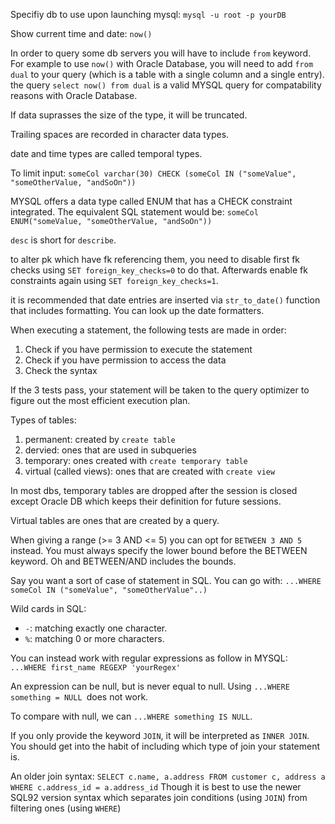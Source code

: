 Specifiy db to use upon launching mysql: `mysql -u root -p yourDB`

Show current time and date: `now()`

In order to query some db servers you will have to include `from` keyword. For example to use `now()` with Oracle Database, you will need to add `from dual` to your query (which is a table with a single column and a single entry). the query `select now() from dual` is a valid MYSQL query for compatability reasons with Oracle Database.

If data suprasses the size of the type, it will be truncated.

Trailing spaces are recorded in character data types.

date and time types are called temporal types.

To limit input:
`someCol varchar(30) CHECK (someCol IN ("someValue", "someOtherValue, "andSoOn"))`

MYSQL offers a data type called ENUM that has a CHECK constraint integrated. The equivalent SQL statement would be:
`someCol ENUM("someValue, "someOtherValue, "andSoOn"))`

`desc` is short for `describe`.

to alter pk which have fk referencing them, you need to disable first fk checks using `SET foreign_key_checks=0` to do that. Afterwards enable fk constraints again using `SET foreign_key_checks=1`.

it is recommended that date entries are inserted via `str_to_date()` function that includes formatting. You can look up the date formatters.

When executing a statement, the following tests are made in order:
1. Check if you have permission to execute the statement
2. Check if you have permission to access the data
3. Check the syntax

If the 3 tests pass, your statement will be taken to the query optimizer to figure out the most efficient execution plan.

Types of tables:
1. permanent: created by `create table`
2. dervied: ones that are used in subqueries
3. temporary: ones created with `create temporary table`
4. virtual (called views): ones that are created with `create view`

In most dbs, temporary tables are dropped after the session is closed except Oracle DB which keeps their definition for future sessions.

Virtual tables are ones that are created by a query.

When giving a range (>= 3 AND <= 5) you can opt for `BETWEEN 3 AND 5` instead. You must always specify the lower bound before the BETWEEN keyword. Oh and BETWEEN/AND includes the bounds.

Say you want a sort of case of statement in SQL. You can go with: `...WHERE someCol IN ("someValue", "someOtherValue"..)`

Wild cards in SQL:
- `-`: matching exactly one character.
- `%`: matching 0 or more characters.

You can instead work with regular expressions as follow in MYSQL: `...WHERE first_name REGEXP 'yourRegex'`

An expression can be null, but is never equal to null. Using `...WHERE something = NULL `does not work.

To compare with null, we can `...WHERE something IS NULL`.

If you only provide the keyword `JOIN`, it will be interpreted as `INNER JOIN`. You should get into the habit of including which type of join your statement is.

An older join syntax: 
`SELECT c.name, a.address FROM customer c, address a WHERE c.address_id = a.address_id`
Though it is best to use the newer SQL92 version syntax which separates join conditions (using `JOIN`) from filtering ones (using `WHERE`)